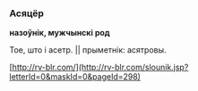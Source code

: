 ### Асяцёр
**назоўнік, мужчынскі род**

Тое, што і асетр. || прыметнік: асятровы.

<a rel="author">[http://rv-blr.com/](http://rv-blr.com/slounik.jsp?letterId=0&maskId=0&pageId=298)</a>
